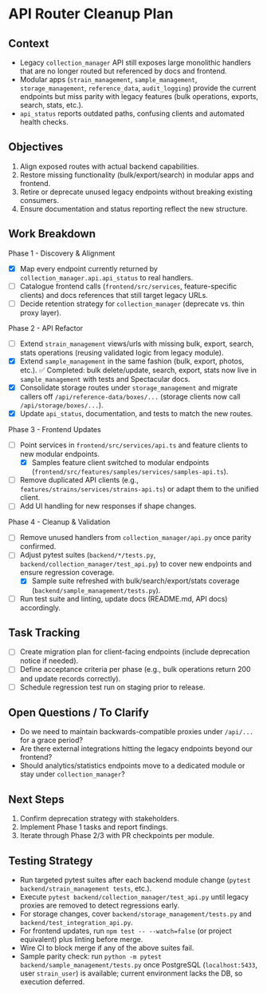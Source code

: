 API Router Cleanup Plan
=======================

Context
-------
- Legacy `collection_manager` API still exposes large monolithic handlers that are no longer routed but referenced by docs and frontend.
- Modular apps (`strain_management`, `sample_management`, `storage_management`, `reference_data`, `audit_logging`) provide the current endpoints but miss parity with legacy features (bulk operations, exports, search, stats, etc.).
- `api_status` reports outdated paths, confusing clients and automated health checks.

Objectives
----------
1. Align exposed routes with actual backend capabilities.
2. Restore missing functionality (bulk/export/search) in modular apps and frontend.
3. Retire or deprecate unused legacy endpoints without breaking existing consumers.
4. Ensure documentation and status reporting reflect the new structure.

Work Breakdown
--------------
Phase 1 - Discovery & Alignment
- [x] Map every endpoint currently returned by `collection_manager.api.api_status` to real handlers.
- [ ] Catalogue frontend calls (`frontend/src/services`, feature-specific clients) and docs references that still target legacy URLs.
- [ ] Decide retention strategy for `collection_manager` (deprecate vs. thin proxy layer).

Phase 2 - API Refactor
- [ ] Extend `strain_management` views/urls with missing bulk, export, search, stats operations (reusing validated logic from legacy module).
- [x] Extend `sample_management` in the same fashion (bulk, export, photos, etc.). ✅ Completed: bulk delete/update, search, export, stats now live in `sample_management` with tests and Spectacular docs.
- [x] Consolidate storage routes under `storage_management` and migrate callers off `/api/reference-data/boxes/...` (storage clients now call `/api/storage/boxes/...`).
- [x] Update `api_status`, documentation, and tests to match the new routes.

Phase 3 - Frontend Updates
- [ ] Point services in `frontend/src/services/api.ts` and feature clients to new modular endpoints.
  - [x] Samples feature client switched to modular endpoints (`frontend/src/features/samples/services/samples-api.ts`).
- [ ] Remove duplicated API clients (e.g., `features/strains/services/strains-api.ts`) or adapt them to the unified client.
- [ ] Add UI handling for new responses if shape changes.

Phase 4 - Cleanup & Validation
- [ ] Remove unused handlers from `collection_manager/api.py` once parity confirmed.
- [ ] Adjust pytest suites (`backend/*/tests.py`, `backend/collection_manager/test_api.py`) to cover new endpoints and ensure regression coverage.
  - [x] Sample suite refreshed with bulk/search/export/stats coverage (`backend/sample_management/tests.py`).
- [ ] Run test suite and linting, update docs (README.md, API docs) accordingly.

Task Tracking
-------------
- [ ] Create migration plan for client-facing endpoints (include deprecation notice if needed).
- [ ] Define acceptance criteria per phase (e.g., bulk operations return 200 and update records correctly).
- [ ] Schedule regression test run on staging prior to release.

Open Questions / To Clarify
---------------------------
- Do we need to maintain backwards-compatible proxies under `/api/...` for a grace period?
- Are there external integrations hitting the legacy endpoints beyond our frontend?
- Should analytics/statistics endpoints move to a dedicated module or stay under `collection_manager`?

Next Steps
----------
1. Confirm deprecation strategy with stakeholders.
2. Implement Phase 1 tasks and report findings.
3. Iterate through Phase 2/3 with PR checkpoints per module.

Testing Strategy
----------------
- Run targeted pytest suites after each backend module change (`pytest backend/strain_management tests`, etc.).
- Execute `pytest backend/collection_manager/test_api.py` until legacy proxies are removed to detect regressions early.
- For storage changes, cover `backend/storage_management/tests.py` and `backend/test_integration_api.py`.
- For frontend updates, run `npm test -- --watch=false` (or project equivalent) plus linting before merge.
- Wire CI to block merge if any of the above suites fail.
- Sample parity check: run `python -m pytest backend/sample_management/tests.py` once PostgreSQL (`localhost:5433`, user `strain_user`) is available; current environment lacks the DB, so execution deferred.
